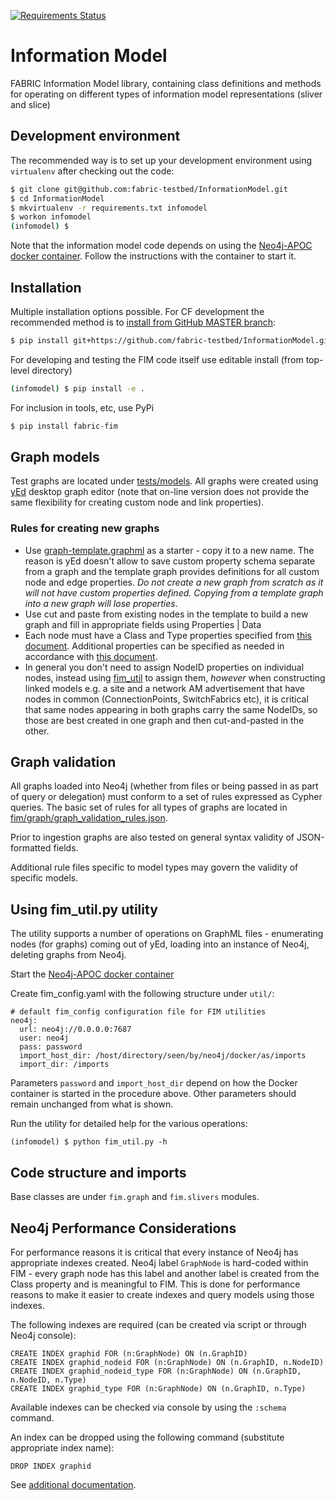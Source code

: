 [![Requirements Status](https://requires.io/github/fabric-testbed/InformationModel/requirements.svg?branch=master)](https://requires.io/github/fabric-testbed/InformationModel/requirements/?branch=master)

# Information Model
FABRIC Information Model library, containing class definitions and methods for operating
on different types of information model representations (sliver and slice)

## Development environment

The recommended way is to set up your development environment using `virtualenv` after checking
out the code:
```bash
$ git clone git@github.com:fabric-testbed/InformationModel.git
$ cd InformationModel
$ mkvirtualenv -r requirements.txt infomodel
$ workon infomodel
(infomodel) $
```

Note that the information model code depends on using the
 [Neo4j-APOC docker container](https://github.com/fabric-testbed/fabric-docker-images/tree/master/neo4j-apoc).
Follow the instructions with the container to start it. 

## Installation

Multiple installation options possible. For CF development the recommended method is to
[install from GitHub MASTER branch](https://codeinthehole.com/tips/using-pip-and-requirementstxt-to-install-from-the-head-of-a-github-branch/):
```bash
$ pip install git+https://github.com/fabric-testbed/InformationModel.git
```

For developing and testing the FIM code itself use editable install (from top-level directory)
```bash
(infomodel) $ pip install -e .
```

For inclusion in tools, etc, use PyPi
```bash
$ pip install fabric-fim
```

##  Graph models

Test graphs are located under [tests/models](tests/models). All graphs were created using 
[yEd](https://www.yworks.com/products/yed)
desktop graph editor (note that on-line version does not provide the same flexibility for creating custom node
and link properties).

### Rules for creating new graphs

- Use [graph-template.graphml](test/models/graph-template.graphml) as a starter - copy it to a new name. 
The reason is yEd doesn't allow to save custom property schema separate from a graph and the template graph 
provides definitions for all custom node and edge properties. *Do not create a new graph from scratch as it 
will not have custom properties defined. Copying from a template graph into a new graph will lose properties*. 
- Use cut and paste from existing nodes in the template to build a new graph and fill in appropriate fields
using <right-click on node or edge>Properties | Data 
- Each node must have a Class and Type properties specified from 
[this document](https://docs.google.com/spreadsheets/d/1H9O7ptnODTpWvV2m2uTWQE34y1jleZIScEIh3B-_yS0/edit#gid=0).
Additional properties can be specified as needed in accordance with 
[this document](https://docs.google.com/document/d/1fmuUBVe_XWCJEI9zwImjFMBRFcRo-MZ9rUTWTu81atM/edit#heading=h.svpgmv6dph79).
- In general you don't need to assign NodeID properties on individual nodes, instead using [fim_util](util/README.md) 
to assign them, *however* when constructing linked models e.g. a site and a network AM advertisement that have 
nodes in common  (ConnectionPoints, SwitchFabrics etc), it is critical that same nodes appearing in both graphs 
carry the same NodeIDs, so those are best created in one graph and then cut-and-pasted in the other.  

## Graph validation

All graphs loaded into Neo4j (whether from files or being passed in as part of query or delegation) 
must conform to a set of rules expressed as Cypher queries. The basic set of rules for all 
types of graphs are located in [fim/graph/graph_validation_rules.json](fim/graph/data/graph_validation_rules.json).

Prior to ingestion graphs are also tested on general syntax validity of JSON-formatted fields.  

Additional rule files specific to model types may govern the validity of specific models.

## Using fim_util.py utility

The utility supports a number of operations on GraphML files - enumerating nodes (for graphs)
coming out of yEd, loading into an instance of Neo4j, deleting graphs from Neo4j.

Start the [Neo4j-APOC docker container](https://github.com/fabric-testbed/fabric-docker-images/tree/master/neo4j-apoc)

Create fim_config.yaml with the following structure under `util/`:
```
# default fim_config configuration file for FIM utilities
neo4j:
  url: neo4j://0.0.0.0:7687
  user: neo4j
  pass: password
  import_host_dir: /host/directory/seen/by/neo4j/docker/as/imports
  import_dir: /imports
```
Parameters `password` and `import_host_dir` depend on how the Docker container is started in
the procedure above. Other parameters should remain unchanged from what is shown. 

Run the utility for detailed help for the various operations:
```
(infomodel) $ python fim_util.py -h
```

## Code structure and imports

Base classes are under `fim.graph` and `fim.slivers` modules. 

## Neo4j Performance Considerations
For performance reasons it is critical that every instance of Neo4j has appropriate indexes created. 
Neo4j label `GraphNode` is hard-coded within FIM - every graph node has this label and another label is created
from the Class property and is meaningful to FIM. 
This is done for performance reasons to make it easier to create indexes and query models using those indexes.

The following indexes are required (can be created via script or through Neo4j console):
```
CREATE INDEX graphid FOR (n:GraphNode) ON (n.GraphID)
CREATE INDEX graphid_nodeid FOR (n:GraphNode) ON (n.GraphID, n.NodeID)
CREATE INDEX graphid_nodeid_type FOR (n:GraphNode) ON (n.GraphID, n.NodeID, n.Type)
CREATE INDEX graphid_type FOR (n:GraphNode) ON (n.GraphID, n.Type)
```
Available indexes can be checked via console by using the `:schema` command. 

An index can be dropped using the following command (substitute appropriate index name):
```
DROP INDEX graphid
```

See [additional documentation](https://neo4j.com/docs/cypher-manual/current/administration/indexes-for-search-performance/).
